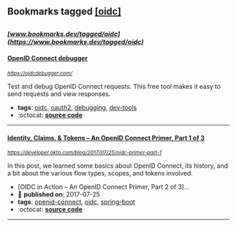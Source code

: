 ## Bookmarks tagged [[oidc]](https://www.bookmarks.dev?q=[oidc])

_<sup><sup>[www.bookmarks.dev/tagged/oidc](https://www.bookmarks.dev/tagged/oidc)</sup></sup>_
---
#### [OpenID Connect debugger](https://oidcdebugger.com/)
_<sup>https://oidcdebugger.com/</sup>_

Test and debug OpenID Connect requests. This free tool makes it easy to send requests and view responses.
* **tags**: [oidc](../tagged/oidc.md), [oauth2](../tagged/oauth2.md), [debugging](../tagged/debugging.md), [dev-tools](../tagged/dev-tools.md)
* :octocat: **[source code](https://github.com/nbarbettini/oidc-debugger)**
---
#### [Identity, Claims, & Tokens – An OpenID Connect Primer, Part 1 of 3](https://developer.okta.com/blog/2017/07/25/oidc-primer-part-1)
_<sup>https://developer.okta.com/blog/2017/07/25/oidc-primer-part-1</sup>_

In this post, we learned some basics about OpenID Connect, its history, and a bit about the various flow types, scopes, and tokens involved.

* [OIDC in Action – An OpenID Connect Primer, Part 2 of 3]...
* :calendar: **published on**: 2017-07-25
* **tags**: [openid-connect](../tagged/openid-connect.md), [oidc](../tagged/oidc.md), [spring-boot](../tagged/spring-boot.md)
* :octocat: **[source code](https://github.com/oktadeveloper/okta-oidc-flows-example)**
---
